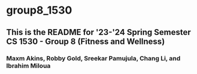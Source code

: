 # group8_1530

## This is the README for '23-'24 Spring Semester CS 1530 - Group 8 (Fitness and Wellness)

### Maxm Akins, Robby Gold, Sreekar Pamujula, Chang Li, and Ibrahim Miloua
